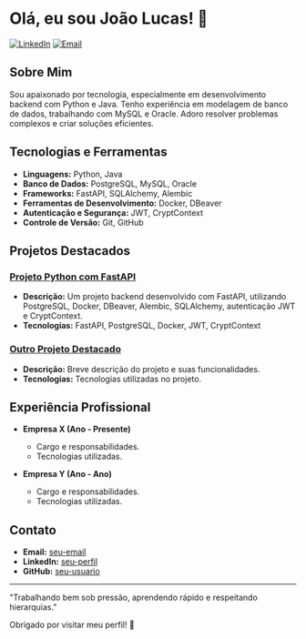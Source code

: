 # Olá, eu sou João Lucas! 👋

[![LinkedIn](https://img.shields.io/badge/LinkedIn-blue?style=for-the-badge&logo=linkedin)](https://www.linkedin.com/in/www.linkedin.com/in/joao-lucas-handa)
[![Email](https://img.shields.io/badge/Email-red?style=for-the-badge&logo=gmail)](mailto:joaolucashanda@gmail.com)

## Sobre Mim

Sou apaixonado por tecnologia, especialmente em desenvolvimento backend com Python e Java. Tenho experiência em modelagem de banco de dados, trabalhando com MySQL e Oracle. Adoro resolver problemas complexos e criar soluções eficientes.

## Tecnologias e Ferramentas

- **Linguagens:** Python, Java
- **Banco de Dados:** PostgreSQL, MySQL, Oracle
- **Frameworks:** FastAPI, SQLAlchemy, Alembic
- **Ferramentas de Desenvolvimento:** Docker, DBeaver
- **Autenticação e Segurança:** JWT, CryptContext
- **Controle de Versão:** Git, GitHub

## Projetos Destacados

### [Projeto Python com FastAPI](https://github.com/seu-usuario/projeto-python-fastapi)
- **Descrição:** Um projeto backend desenvolvido com FastAPI, utilizando PostgreSQL, Docker, DBeaver, Alembic, SQLAlchemy, autenticação JWT e CryptContext.
- **Tecnologias:** FastAPI, PostgreSQL, Docker, JWT, CryptContext

### [Outro Projeto Destacado](https://github.com/seu-usuario/outro-projeto)
- **Descrição:** Breve descrição do projeto e suas funcionalidades.
- **Tecnologias:** Tecnologias utilizadas no projeto.

## Experiência Profissional

- **Empresa X (Ano - Presente)**
  - Cargo e responsabilidades.
  - Tecnologias utilizadas.

- **Empresa Y (Ano - Ano)**
  - Cargo e responsabilidades.
  - Tecnologias utilizadas.

## Contato

- **Email:** [seu-email](mailto:seu-email)
- **LinkedIn:** [seu-perfil](https://www.linkedin.com/in/seu-perfil)
- **GitHub:** [seu-usuario](https://github.com/seu-usuario)

---

"Trabalhando bem sob pressão, aprendendo rápido e respeitando hierarquias."

Obrigado por visitar meu perfil! 🚀
